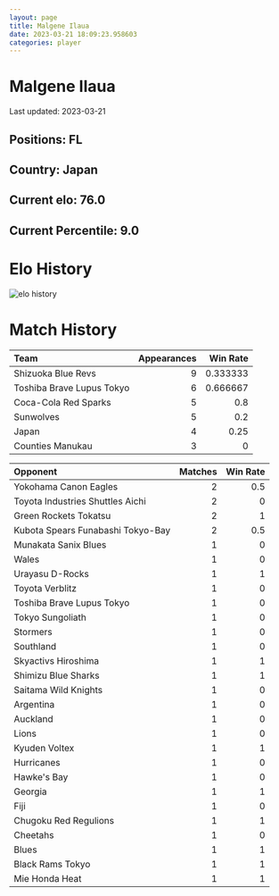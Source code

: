 ```yaml
---  
layout: page  
title: Malgene Ilaua  
date: 2023-03-21 18:09:23.958603  
categories: player  
---
```

# Malgene Ilaua


Last updated: 2023-03-21
## Positions: FL

## Country: Japan

## Current elo: 76.0

## Current Percentile: 9.0

# Elo History


![elo history](history_MalgeneIlaua.png)
# Match History


| Team                      |   Appearances |   Win Rate |
|:--------------------------|--------------:|-----------:|
| Shizuoka Blue Revs        |             9 |   0.333333 |
| Toshiba Brave Lupus Tokyo |             6 |   0.666667 |
| Coca-Cola Red Sparks      |             5 |   0.8      |
| Sunwolves                 |             5 |   0.2      |
| Japan                     |             4 |   0.25     |
| Counties Manukau          |             3 |   0        |

| Opponent                          |   Matches |   Win Rate |
|:----------------------------------|----------:|-----------:|
| Yokohama Canon Eagles             |         2 |        0.5 |
| Toyota Industries Shuttles Aichi  |         2 |        0   |
| Green Rockets Tokatsu             |         2 |        1   |
| Kubota Spears Funabashi Tokyo-Bay |         2 |        0.5 |
| Munakata Sanix Blues              |         1 |        0   |
| Wales                             |         1 |        0   |
| Urayasu D-Rocks                   |         1 |        1   |
| Toyota Verblitz                   |         1 |        0   |
| Toshiba Brave Lupus Tokyo         |         1 |        0   |
| Tokyo Sungoliath                  |         1 |        0   |
| Stormers                          |         1 |        0   |
| Southland                         |         1 |        0   |
| Skyactivs Hiroshima               |         1 |        1   |
| Shimizu Blue Sharks               |         1 |        1   |
| Saitama Wild Knights              |         1 |        0   |
| Argentina                         |         1 |        0   |
| Auckland                          |         1 |        0   |
| Lions                             |         1 |        0   |
| Kyuden Voltex                     |         1 |        1   |
| Hurricanes                        |         1 |        0   |
| Hawke's Bay                       |         1 |        0   |
| Georgia                           |         1 |        1   |
| Fiji                              |         1 |        0   |
| Chugoku Red Regulions             |         1 |        1   |
| Cheetahs                          |         1 |        0   |
| Blues                             |         1 |        1   |
| Black Rams Tokyo                  |         1 |        1   |
| Mie Honda Heat                    |         1 |        1   |